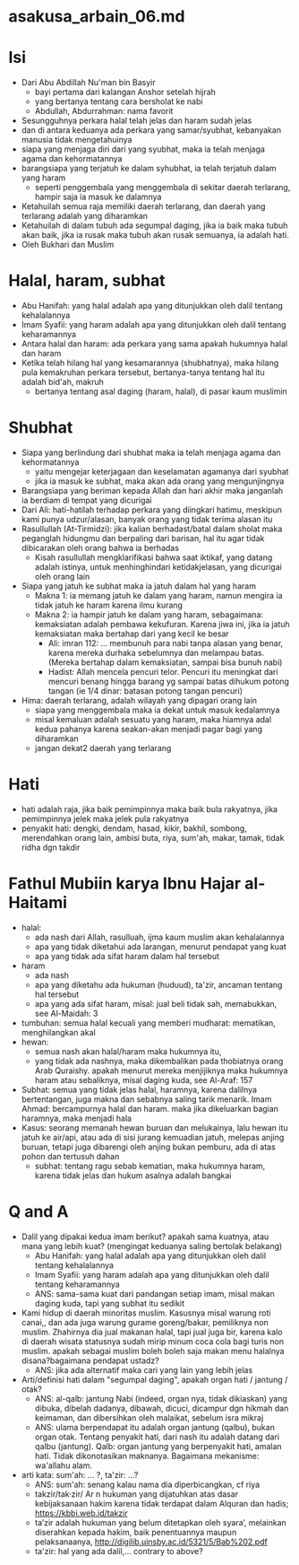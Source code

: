 # asakusa_arbain_06.md

# Isi
* Dari Abu Abdillah Nu'man bin Basyir
  * bayi pertama dari kalangan Anshor setelah hijrah
  * yang bertanya tentang cara bersholat ke nabi
  * Abdullah, Abdurrahman: nama favorit
* Sesungguhnya perkara halal telah jelas dan haram sudah jelas
* dan di antara keduanya ada perkara yang samar/syubhat, kebanyakan manusia
  tidak mengetahuinya
* siapa yang menjaga diri dari yang syubhat, maka ia telah menjaga agama dan kehormatannya
* barangsiapa yang terjatuh ke dalam syhubhat, ia telah terjatuh dalam yang haram
  * seperti penggembala yang menggembala di sekitar daerah terlarang, hampir saja ia
   masuk ke dalamnya
* Ketahuilah semua raja memiliki daerah terlarang, dan daerah yang terlarang adalah 
  yang diharamkan
* Ketahuilah di dalam tubuh ada segumpal daging, jika ia baik maka tubuh akan baik,
  jika ia rusak maka tubuh akan rusak semuanya, ia adalah hati.
* Oleh Bukhari dan Muslim

# Halal, haram, subhat
* Abu Hanifah: yang halal adalah apa yang ditunjukkan oleh dalil tentang kehalalannya
* Imam Syafii: yang haram adalah apa yang ditunjukkan oleh dalil tentang keharamannya
* Antara halal dan haram: ada perkara yang sama apakah hukumnya halal dan haram
* Ketika telah hilang hal yang kesamarannya (shubhatnya), maka hilang pula kemakruhan perkara tersebut,
  bertanya-tanya tentang hal itu adalah bid'ah, makruh
  * bertanya tentang asal daging (haram, halal), di pasar kaum muslimin
 
# Shubhat
* Siapa yang berlindung dari shubhat maka ia telah menjaga agama dan kehormatannya
  * yaitu mengejar keterjagaan dan keselamatan agamanya dari syubhat
  * jika ia masuk ke subhat, maka akan ada orang yang mengunjingnya
* Barangsiapa yang beriman kepada Allah dan hari akhir maka janganlah ia berdiam di 
  tempat yang dicurigai
* Dari Ali: hati-hatilah terhadap perkara yang diingkari hatimu, meskipun kami
  punya udzur/alasan, banyak orang yang tidak terima alasan itu
* Rasullullah (At-Tirmidzi): 
  jika kalian berhadast/batal dalam sholat maka peganglah hidungmu dan 
  berpaling dari barisan, hal itu agar tidak dibicarakan oleh orang bahwa ia berhadas
  * Kisah rasullullah mengklarifikasi bahwa saat iktikaf, yang datang adalah istinya,
    untuk menhinghindari ketidakjelasan, yang dicurigai oleh orang lain
* Siapa yang jatuh ke subhat maka ia jatuh dalam hal yang haram
  * Makna 1: ia memang jatuh ke dalam yang haram, 
    namun mengira ia tidak jatuh ke haram karena ilmu kurang
  * Makna 2: ia hampir jatuh ke dalam yang haram, sebagaimana: 
    kemaksiatan adalah pembawa kekufuran.
    Karena jiwa ini, jika ia jatuh kemaksiatan maka bertahap dari yang kecil ke besar
    * Ali: imran 112: ... membunuh para nabi tanpa alasan yang benar,
      karena mereka durhaka sebelumnya dan melampau batas.
      (Mereka bertahap dalam kemaksiatan, sampai bisa bunuh nabi)  
    * Hadist: Allah mencela pencuri telor.
      Pencuri itu meningkat dari mencuri benang hingga barang yg sampai batas dihukum
      potong tangan (ie 1/4 dinar: batasan potong tangan pencuri)    
* Hima: daerah terlarang, adalah wilayah yang dipagari orang lain
  * siapa yang menggembala maka ia dekat untuk masuk kedalamnya
  * misal kemaluan adalah sesuatu yang haram, maka hiamnya adal kedua pahanya 
    karena seakan-akan menjadi pagar bagi yang diharamkan
  * jangan dekat2 daerah yang terlarang
  
# Hati
* hati adalah raja, jika baik pemimpinnya maka baik bula rakyatnya,
  jika pemimpinnya jelek maka jelek pula rakyatnya
* penyakit hati: dengki, dendam, hasad, kikir, bakhil, sombong, 
  merendahkan orang lain, ambisi buta, riya, sum'ah, makar, tamak, 
  tidak ridha dgn takdir

# Fathul Mubiin karya Ibnu Hajar al-Haitami
* halal:
  * ada nash dari Allah, rasulluah, ijma kaum muslim akan kehalalannya
  * apa yang tidak diketahui ada larangan, menurut pendapat yang kuat
  * apa yang tidak ada sifat haram dalam hal tersebut
* haram
  * ada nash
  * apa yang diketahu ada hukuman (huduud), ta'zir, ancaman tentang hal tersebut
  * apa yang ada sifat haram,
    misal: jual beli tidak sah, memabukkan, see Al-Maidah: 3
* tumbuhan: semua halal kecuali yang memberi mudharat: mematikan, menghilangkan akal
* hewan: 
  * semua nash akan halal/haram maka hukumnya itu,
  * yang tidak ada nashnya, maka dikembalikan pada thobiatnya orang Arab Quraishy.
    apakah menurut mereka menjijiknya maka hukumnya haram atau sebaliknya,
    misal daging kuda,
    see Al-Araf: 157
* Subhat:
  semua yang tidak jelas halal, haramnya, karena dalilnya bertentangan, juga
  makna dan sebabnya saling tarik menarik.
  Imam Ahmad: bercampurnya halal dan haram. maka jika dikeluarkan bagian haramnya, 
  maka menjadi hala
* Kasus: seorang memanah hewan buruan dan melukainya, lalu hewan itu
  jatuh ke air/api, atau ada di sisi jurang kemuadian jatuh,
  melepas anjing buruan, tetapi juga dibarengi oleh anjing bukan pemburu,
  ada di atas pohon dan tertusuh dahan
  * subhat: tentang ragu sebab kematian, maka hukumnya haram, karena tidak jelas
    dan hukum asalnya adalah bangkai
  
# Q and A
* Dalil yang dipakai kedua imam berikut? apakah sama kuatnya, atau mana yang lebih
  kuat? (mengingat keduanya saling bertolak belakang)
  * Abu Hanifah: yang halal adalah apa yang ditunjukkan oleh dalil tentang kehalalannya
  * Imam Syafii: yang haram adalah apa yang ditunjukkan oleh dalil tentang keharamannya
  * ANS: sama-sama kuat dari pandangan setiap imam, misal makan daging kuda,
  tapi yang subhat itu sedikit
* Kami hidup di daerah minoritas muslim. Kasusnya misal warung roti canai,, dan ada juga warung gurame goreng/bakar, pemiliknya non muslim. Zhahirnya dia jual makanan halal, tapi jual juga bir, karena kalo di daerah wisata statusnya sudah mirip minum coca cola bagi turis non muslim. apakah sebagai muslim boleh boleh saja makan menu halalnya disana?bagaimana pendapat ustadz?
  * ANS: jika ada alternatif maka cari yang lain yang lebih jelas
* Arti/definisi hati dalam "segumpal daging", apakah organ hati / jantung / otak?
  * ANS: al-qalb: jantung Nabi (indeed, organ nya, tidak dikiaskan) 
    yang dibuka, dibelah dadanya, dibawah, dicuci, dicampur dgn hikmah dan keimaman,
    dan dibersihkan oleh malaikat, sebelum isra mikraj
  * ANS: ulama berpendapat itu adalah organ jantung (qalbu), bukan organ otak.
    Tentang penyakit hati, dari nash itu adalah datang dari qalbu (jantung).
    Qalb: organ jantung yang berpenyakit hati, amalan hati. 
    Tidak dikonotasikan maknanya.
    Bagaimana mekanisme: wa'allahu alam.
* arti kata: sum'ah: ... ?, ta'zir: ...?
  * ANS: sum'ah: senang kalau nama dia diperbicangkan, cf riya
  * takzir/tak·zir/ Ar n hukuman yang dijatuhkan atas dasar kebijaksanaan hakim karena tidak terdapat dalam Alquran dan hadis; https://kbbi.web.id/takzir
  * ta’zir adalah hukuman yang belum ditetapkan oleh syara’,
melainkan diserahkan kepada hakim, baik penentuannya maupun
pelaksanaanya, http://digilib.uinsby.ac.id/5321/5/Bab%202.pdf
  * ta'zir: hal yang ada dalil,... contrary to above?

